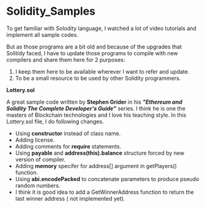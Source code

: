 # Solidity_Samples

To get familiar with Solodity language, I watched a lot of video tutorials and implement all sample codes.

But as those programs are a bit old and because of the upgrades that Solitidy faced, I have to update those programs to compile with new compilers and share them here for 2 purposes:

1. I keep them here to be available wherever I want to refer and update.
2. To be a small resource to be used by other Solidity programmers.

**Lottery.sol**

A great sample code written by **Stephen Grider** in his ***"Ethereum and Solidity The Complete Developer's Guide"*** series.
I think he is one the masters of Blockchain technologies and I love his teaching style.
In this Lottery.sol file, I do following changes.
* Using **constructor** instead of class name.
* Adding license.
* Adding comments for **require** statements.
* Using **payable** and **address(this).balance** structure forced by new version of compiler.
* Adding **memory** specifer for address[] argument in getPlayers() function.
* Using **abi.encodePacked** to concatenate parameters to produce pseudo random numbers.
* I think it is good idea to add a GetWinnerAddress function to return the last winner address ( not implemented yet).

